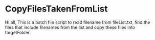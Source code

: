 # CopyFilesTakenFromList

Hi all, This is a batch file script to read filename from fileList.txt, find the files that include filenames from the list and copy these files into targetFolder.